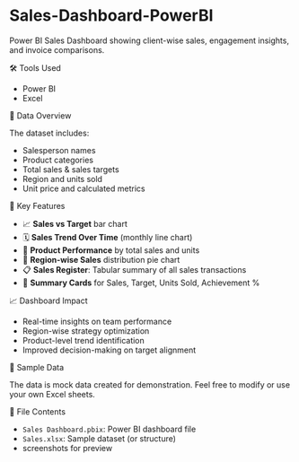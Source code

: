 # Sales-Dashboard-PowerBI
Power BI Sales Dashboard showing client-wise sales, engagement insights, and invoice comparisons.

🛠 Tools Used

- Power BI
- Excel

📁 Data Overview

The dataset includes:
- Salesperson names
- Product categories
- Total sales & sales targets
- Region and units sold
- Unit price and calculated metrics

📌 Key Features

- 📈 **Sales vs Target** bar chart
- 🗓 **Sales Trend Over Time** (monthly line chart)
- 🧃 **Product Performance** by total sales and units
- 📍 **Region-wise Sales** distribution pie chart
- 📋 **Sales Register**: Tabular summary of all sales transactions
- 🧾 **Summary Cards** for Sales, Target, Units Sold, Achievement %

📈 Dashboard Impact

- Real-time insights on team performance
- Region-wise strategy optimization
- Product-level trend identification
- Improved decision-making on target alignment

🧪 Sample Data

The data is mock data created for demonstration. Feel free to modify or use your own Excel sheets.

📎 File Contents

- `Sales Dashboard.pbix`: Power BI dashboard file
- `Sales.xlsx`: Sample dataset (or structure)
- screenshots for preview
